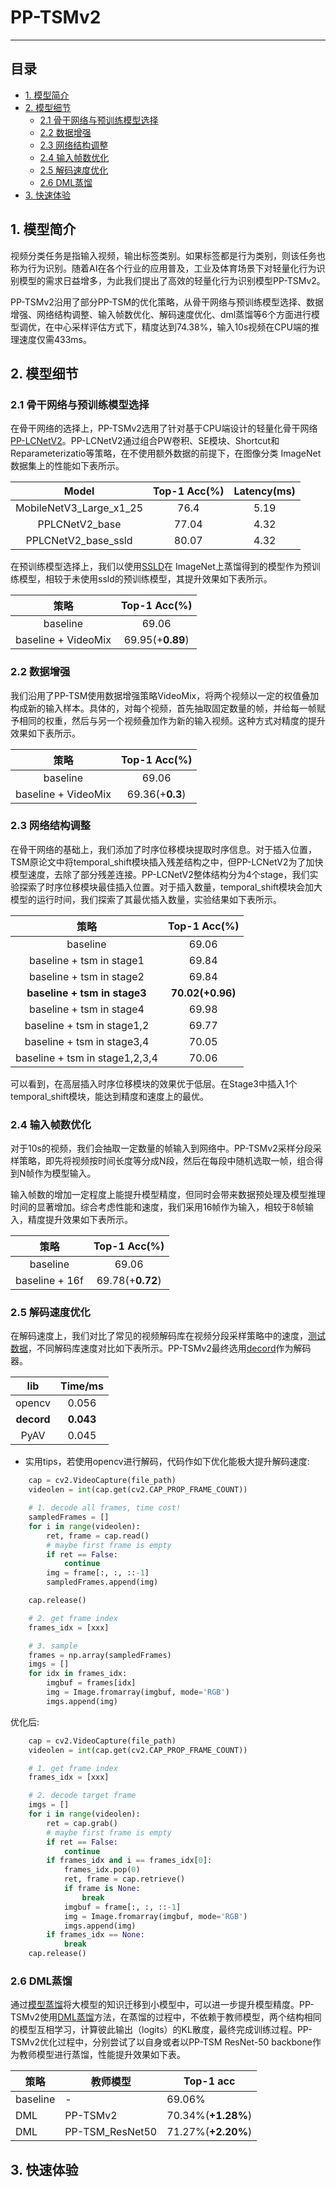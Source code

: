 # PP-TSMv2
---
## 目录

- [1. 模型简介](#1)
- [2. 模型细节](#2)
    - [2.1 骨干网络与预训练模型选择](#21)
    - [2.2 数据增强](#22)
    - [2.3 网络结构调整](#23)
    - [2.4 输入帧数优化](#24)
    - [2.5 解码速度优化](#25)
    - [2.6 DML蒸馏](#26)
- [3. 快速体验](#3)


<a name="1"></a>
## 1. 模型简介

视频分类任务是指输入视频，输出标签类别。如果标签都是行为类别，则该任务也称为行为识别。随着AI在各个行业的应用普及，工业及体育场景下对轻量化行为识别模型的需求日益增多，为此我们提出了高效的轻量化行为识别模型PP-TSMv2。

PP-TSMv2沿用了部分PP-TSM的优化策略，从骨干网络与预训练模型选择、数据增强、网络结构调整、输入帧数优化、解码速度优化、dml蒸馏等6个方面进行模型调优，在中心采样评估方式下，精度达到74.38%，输入10s视频在CPU端的推理速度仅需433ms。


<a name="2"></a>
## 2. 模型细节

<a name="21"></a>
### 2.1 骨干网络与预训练模型选择

在骨干网络的选择上，PP-TSMv2选用了针对基于CPU端设计的轻量化骨干网络[PP-LCNetV2](https://github.com/PaddlePaddle/PaddleClas/blob/release/2.4/docs/zh_CN/models/PP-LCNetV2.md)。PP-LCNetV2通过组合PW卷积、SE模块、Shortcut和Reparameterizatio等策略，在不使用额外数据的前提下，在图像分类 ImageNet 数据集上的性能如下表所示。

| Model | Top-1 Acc(\%) | Latency(ms) |
|:--:|:--:|:--:|
| MobileNetV3_Large_x1_25 | 76.4 | 5.19 |
| PPLCNetV2_base | 77.04 | 4.32 |
| PPLCNetV2_base_ssld | 80.07| 4.32 |

在预训练模型选择上，我们以使用[SSLD](https://github.com/PaddlePaddle/PaddleClas/blob/release/2.4/docs/zh_CN/advanced_tutorials/knowledge_distillation.md)在 ImageNet上蒸馏得到的模型作为预训练模型，相较于未使用ssld的预训练模型，其提升效果如下表所示。

| 策略 | Top-1 Acc(\%) |
|:--:|:--:|
| baseline | 69.06 |
| baseline + VideoMix | 69.95(+**0.89**) |

<a name="22"></a>
### 2.2 数据增强

我们沿用了PP-TSM使用数据增强策略VideoMix，将两个视频以一定的权值叠加构成新的输入样本。具体的，对每个视频，首先抽取固定数量的帧，并给每一帧赋予相同的权重，然后与另一个视频叠加作为新的输入视频。这种方式对精度的提升效果如下表所示。

| 策略 | Top-1 Acc(\%) |
|:--:|:--:|
| baseline | 69.06 |
| baseline + VideoMix | 69.36(+**0.3**) |

<a name="23"></a>
### 2.3 网络结构调整

在骨干网络的基础上，我们添加了时序位移模块提取时序信息。对于插入位置，TSM原论文中将temporal_shift模块插入残差结构之中，但PP-LCNetV2为了加快模型速度，去除了部分残差连接。PP-LCNetV2整体结构分为4个stage，我们实验探索了时序位移模块最佳插入位置。对于插入数量，temporal_shift模块会加大模型的运行时间，我们探索了其最优插入数量，实验结果如下表所示。

| 策略 | Top-1 Acc(\%) |
|:--:|:--:|
| baseline | 69.06 |
| baseline + tsm in stage1 | 69.84 |
| baseline + tsm in stage2 | 69.84 |
| **baseline + tsm in stage3** | **70.02(+0.96)** |
| baseline + tsm in stage4 | 69.98 |
| baseline + tsm in stage1,2 | 69.77 |
| baseline + tsm in stage3,4 | 70.05 |
| baseline + tsm in stage1,2,3,4 | 70.06 |

可以看到，在高层插入时序位移模块的效果优于低层。在Stage3中插入1个temporal_shift模块，能达到精度和速度上的最优。

<a name="24"></a>
### 2.4 输入帧数优化

对于10s的视频，我们会抽取一定数量的帧输入到网络中。PP-TSMv2采样分段采样策略，即先将视频按时间长度等分成N段，然后在每段中随机选取一帧，组合得到N帧作为模型输入。

输入帧数的增加一定程度上能提升模型精度，但同时会带来数据预处理及模型推理时间的显著增加。综合考虑性能和速度，我们采用16帧作为输入，相较于8帧输入，精度提升效果如下表所示。

| 策略 | Top-1 Acc(\%) |
|:--:|:--:|
| baseline | 69.06 |
| baseline + 16f | 69.78(+**0.72**) |

<a name="25"></a>
### 2.5 解码速度优化

在解码速度上，我们对比了常见的视频解码库在视频分段采样策略中的速度，[测试数据](https://videotag.bj.bcebos.com/PaddleVideo-release2.3/time-test.tar)，不同解码库速度对比如下表所示。PP-TSMv2最终选用[decord](https://github.com/dmlc/decord)作为解码器。

| lib | Time/ms |
|:--:|:--:|
| opencv | 0.056 |
| **decord** | **0.043** |
| PyAV| 0.045 |

- 实用tips，若使用opencv进行解码，代码作如下优化能极大提升解码速度:

```python
    cap = cv2.VideoCapture(file_path)
    videolen = int(cap.get(cv2.CAP_PROP_FRAME_COUNT))

    # 1. decode all frames, time cost!
    sampledFrames = []
    for i in range(videolen):
        ret, frame = cap.read()
        # maybe first frame is empty
        if ret == False:
            continue
        img = frame[:, :, ::-1]
        sampledFrames.append(img)

    cap.release()

    # 2. get frame index
    frames_idx = [xxx]

    # 3. sample
    frames = np.array(sampledFrames)
    imgs = []
    for idx in frames_idx:
        imgbuf = frames[idx]
        img = Image.fromarray(imgbuf, mode='RGB')
        imgs.append(img)
```

优化后:
```python
    cap = cv2.VideoCapture(file_path)
    videolen = int(cap.get(cv2.CAP_PROP_FRAME_COUNT))

    # 1. get frame index
    frames_idx = [xxx]

    # 2. decode target frame
    imgs = []
    for i in range(videolen):
        ret = cap.grab()
        # maybe first frame is empty
        if ret == False:
            continue  
        if frames_idx and i == frames_idx[0]:
            frames_idx.pop(0)
            ret, frame = cap.retrieve()
            if frame is None:
                break
            imgbuf = frame[:, :, ::-1]
            img = Image.fromarray(imgbuf, mode='RGB')
            imgs.append(img)
        if frames_idx == None:
            break
    cap.release()
```

<a name="26"></a>
### 2.6 DML蒸馏

通过[模型蒸馏](../../distillation.md)将大模型的知识迁移到小模型中，可以进一步提升模型精度。PP-TSMv2使用[DML蒸馏](https://arxiv.org/pdf/1706.00384.pdf)方法，在蒸馏的过程中，不依赖于教师模型，两个结构相同的模型互相学习，计算彼此输出（logits）的KL散度，最终完成训练过程。PP-TSMv2优化过程中，分别尝试了以自身或者以PP-TSM ResNet-50 backbone作为教师模型进行蒸馏，性能提升效果如下表。

| 策略 | 教师模型 | Top-1 acc |
| --- | --- | --- |
| baseline | - | 69.06% |
| DML | PP-TSMv2 | 70.34%(**+1.28%**) |
| DML | PP-TSM_ResNet50 | 71.27%(**+2.20%**) |


<a name="3"></a>
## 3. 快速体验
